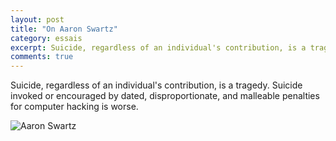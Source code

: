 ```yaml
---
layout: post
title: "On Aaron Swartz"
category: essais
excerpt: Suicide, regardless of an individual's contribution, is a tragedy.
comments: true
---
```


Suicide, regardless of an individual's contribution, is a tragedy. Suicide invoked or encouraged by dated, disproportionate, and malleable penalties for computer hacking is worse.

![Aaron Swartz](http://www.vincentbarr.com/assets/images/aaron-swartz.png)

<a href="https://plus.google.com/+VincentBarr0?rel=author"></a>